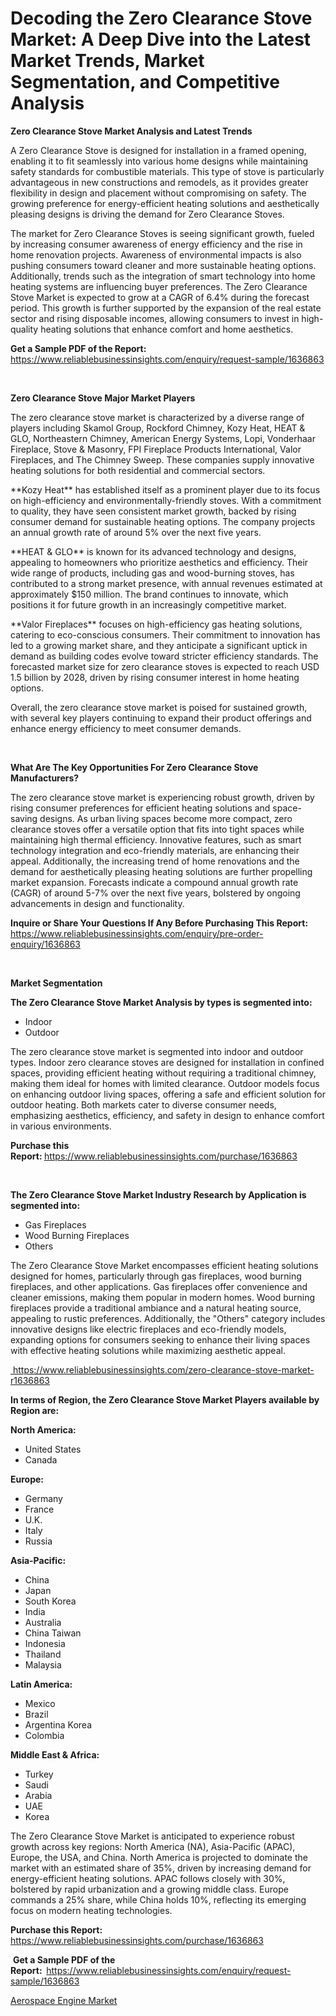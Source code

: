 <p><h1>Decoding the Zero Clearance Stove Market: A Deep Dive into the Latest Market Trends, Market Segmentation, and Competitive Analysis</h1></p><p><strong>Zero Clearance Stove Market Analysis and Latest Trends</strong></p>
<p><p>A Zero Clearance Stove is designed for installation in a framed opening, enabling it to fit seamlessly into various home designs while maintaining safety standards for combustible materials. This type of stove is particularly advantageous in new constructions and remodels, as it provides greater flexibility in design and placement without compromising on safety. The growing preference for energy-efficient heating solutions and aesthetically pleasing designs is driving the demand for Zero Clearance Stoves.</p><p>The market for Zero Clearance Stoves is seeing significant growth, fueled by increasing consumer awareness of energy efficiency and the rise in home renovation projects. Awareness of environmental impacts is also pushing consumers toward cleaner and more sustainable heating options. Additionally, trends such as the integration of smart technology into home heating systems are influencing buyer preferences. The Zero Clearance Stove Market is expected to grow at a CAGR of 6.4% during the forecast period. This growth is further supported by the expansion of the real estate sector and rising disposable incomes, allowing consumers to invest in high-quality heating solutions that enhance comfort and home aesthetics.</p></p>
<p><strong>Get a Sample PDF of the Report:&nbsp;</strong> <a href="https://www.reliablebusinessinsights.com/enquiry/request-sample/1636863?utm_campaign=2413&utm_medium=2&utm_source=Github&utm_content=ia&utm_term=17022025&utm_id=zero-clearance-stove">https://www.reliablebusinessinsights.com/enquiry/request-sample/1636863</a></p>
<p>&nbsp;</p>
<p><strong>Zero Clearance Stove Major Market Players</strong></p>
<p><p>The zero clearance stove market is characterized by a diverse range of players including Skamol Group, Rockford Chimney, Kozy Heat, HEAT & GLO, Northeastern Chimney, American Energy Systems, Lopi, Vonderhaar Fireplace, Stove & Masonry, FPI Fireplace Products International, Valor Fireplaces, and The Chimney Sweep. These companies supply innovative heating solutions for both residential and commercial sectors.</p><p>**Kozy Heat** has established itself as a prominent player due to its focus on high-efficiency and environmentally-friendly stoves. With a commitment to quality, they have seen consistent market growth, backed by rising consumer demand for sustainable heating options. The company projects an annual growth rate of around 5% over the next five years.</p><p>**HEAT & GLO** is known for its advanced technology and designs, appealing to homeowners who prioritize aesthetics and efficiency. Their wide range of products, including gas and wood-burning stoves, has contributed to a strong market presence, with annual revenues estimated at approximately $150 million. The brand continues to innovate, which positions it for future growth in an increasingly competitive market.</p><p>**Valor Fireplaces** focuses on high-efficiency gas heating solutions, catering to eco-conscious consumers. Their commitment to innovation has led to a growing market share, and they anticipate a significant uptick in demand as building codes evolve toward stricter efficiency standards. The forecasted market size for zero clearance stoves is expected to reach USD 1.5 billion by 2028, driven by rising consumer interest in home heating options.</p><p>Overall, the zero clearance stove market is poised for sustained growth, with several key players continuing to expand their product offerings and enhance energy efficiency to meet consumer demands.</p></p>
<p>&nbsp;</p>
<p><strong>What Are The Key Opportunities For Zero Clearance Stove Manufacturers?</strong></p>
<p><p>The zero clearance stove market is experiencing robust growth, driven by rising consumer preferences for efficient heating solutions and space-saving designs. As urban living spaces become more compact, zero clearance stoves offer a versatile option that fits into tight spaces while maintaining high thermal efficiency. Innovative features, such as smart technology integration and eco-friendly materials, are enhancing their appeal. Additionally, the increasing trend of home renovations and the demand for aesthetically pleasing heating solutions are further propelling market expansion. Forecasts indicate a compound annual growth rate (CAGR) of around 5-7% over the next five years, bolstered by ongoing advancements in design and functionality.</p></p>
<p><strong>Inquire or Share Your Questions If Any Before Purchasing This Report:</strong> <a href="https://www.reliablebusinessinsights.com/enquiry/pre-order-enquiry/1636863?utm_campaign=2413&utm_medium=2&utm_source=Github&utm_content=ia&utm_term=17022025&utm_id=zero-clearance-stove">https://www.reliablebusinessinsights.com/enquiry/pre-order-enquiry/1636863</a></p>
<p>&nbsp;</p>
<p><strong>Market Segmentation</strong></p>
<p><strong>The Zero Clearance Stove Market Analysis by types is segmented into:</strong></p>
<p><ul><li>Indoor</li><li>Outdoor</li></ul></p>
<p><p>The zero clearance stove market is segmented into indoor and outdoor types. Indoor zero clearance stoves are designed for installation in confined spaces, providing efficient heating without requiring a traditional chimney, making them ideal for homes with limited clearance. Outdoor models focus on enhancing outdoor living spaces, offering a safe and efficient solution for outdoor heating. Both markets cater to diverse consumer needs, emphasizing aesthetics, efficiency, and safety in design to enhance comfort in various environments.</p></p>
<p><strong>Purchase this Report:&nbsp;</strong><a href="https://www.reliablebusinessinsights.com/purchase/1636863?utm_campaign=2413&utm_medium=2&utm_source=Github&utm_content=ia&utm_term=17022025&utm_id=zero-clearance-stove">https://www.reliablebusinessinsights.com/purchase/1636863</a></p>
<p>&nbsp;</p>
<p><strong>The Zero Clearance Stove Market Industry Research by Application is segmented into:</strong></p>
<p><ul><li>Gas Fireplaces</li><li>Wood Burning Fireplaces</li><li>Others</li></ul></p>
<p><p>The Zero Clearance Stove Market encompasses efficient heating solutions designed for homes, particularly through gas fireplaces, wood burning fireplaces, and other applications. Gas fireplaces offer convenience and cleaner emissions, making them popular in modern homes. Wood burning fireplaces provide a traditional ambiance and a natural heating source, appealing to rustic preferences. Additionally, the "Others" category includes innovative designs like electric fireplaces and eco-friendly models, expanding options for consumers seeking to enhance their living spaces with effective heating solutions while maximizing aesthetic appeal.</p></p>
<p><a href="https://www.reliablebusinessinsights.com/zero-clearance-stove-market-r1636863?utm_campaign=2413&utm_medium=2&utm_source=Github&utm_content=ia&utm_term=17022025&utm_id=zero-clearance-stove">&nbsp;https://www.reliablebusinessinsights.com/zero-clearance-stove-market-r1636863</a></p>
<p><strong>In terms of Region, the Zero Clearance Stove Market Players available by Region are:</strong></p>
<p>
    <p> <strong> North America: </strong>
        <ul>
            <li>United States</li>
            <li>Canada</li>
        </ul>
        </p> 
    <p> <strong> Europe: </strong>
        <ul>
            <li>Germany</li>
            <li>France</li>
            <li>U.K.</li>
            <li>Italy</li>
            <li>Russia</li>
        </ul>
        </p> 
    <p> <strong> Asia-Pacific: </strong>
        <ul>
            <li>China</li>
            <li>Japan</li>
            <li>South Korea</li>
            <li>India</li>
            <li>Australia</li>
            <li>China Taiwan</li>
            <li>Indonesia</li>
            <li>Thailand</li>
            <li>Malaysia</li>
        </ul>
        </p> 
    <p> <strong> Latin America: </strong>
        <ul>
            <li>Mexico</li>
            <li>Brazil</li>
            <li>Argentina Korea</li>
            <li>Colombia</li>
        </ul>
        </p> 
    <p> <strong> Middle East & Africa: </strong>
        <ul>
            <li>Turkey</li>
            <li>Saudi</li>
            <li>Arabia</li>
            <li>UAE</li>
            <li>Korea</li>
        </ul>
    </p>
    </p>
<p><p>The Zero Clearance Stove Market is anticipated to experience robust growth across key regions: North America (NA), Asia-Pacific (APAC), Europe, the USA, and China. North America is projected to dominate the market with an estimated share of 35%, driven by increasing demand for energy-efficient heating solutions. APAC follows closely with 30%, bolstered by rapid urbanization and a growing middle class. Europe commands a 25% share, while China holds 10%, reflecting its emerging focus on modern heating technologies.</p></p>
<p><strong>Purchase this Report: </strong><a href="https://www.reliablebusinessinsights.com/purchase/1636863?utm_campaign=2413&utm_medium=2&utm_source=Github&utm_content=ia&utm_term=17022025&utm_id=zero-clearance-stove">https://www.reliablebusinessinsights.com/purchase/1636863</a></p>
<p>&nbsp;<strong>Get a Sample PDF of the Report:&nbsp;&nbsp;</strong><a href="https://www.reliablebusinessinsights.com/enquiry/request-sample/1636863?utm_campaign=2413&utm_medium=2&utm_source=Github&utm_content=ia&utm_term=17022025&utm_id=zero-clearance-stove">https://www.reliablebusinessinsights.com/enquiry/request-sample/1636863</a></p>
<p><strong></strong></p>
<p><p><a href="https://github.com/hartsockdonnette82/Market-Research-Report-List-1/blob/main/aerospace-engine-market.md?utm_campaign=2413&utm_medium=2&utm_source=Github&utm_content=ia&utm_term=17022025&utm_id=zero-clearance-stove">Aerospace Engine Market</a></p></p>